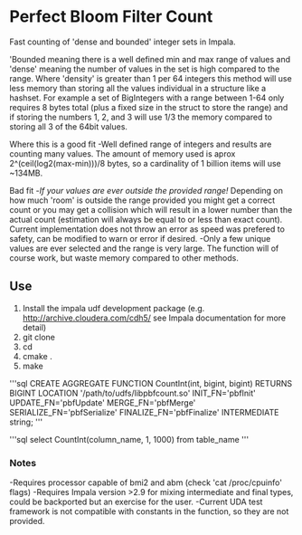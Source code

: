 # Perfect Bloom Filter Count
Fast counting of 'dense and bounded' integer sets in Impala. 

'Bounded meaning there is a well defined min and max range of values and 'dense' meaning the number of values in the set is high compared to the range.  Where 'density' is greater than 1 per 64 integers this method will use less memory than storing all the values individual in a structure like a hashset. For example a set of BigIntegers with a range between 1-64 only requires 8 bytes total (plus a fixed size in the struct to store the range) and if storing the numbers 1, 2, and 3 will use 1/3 the memory compared to storing all 3 of the 64bit values.

Where this is a good fit
-Well defined range of integers and results are counting many values.  The amount of memory used is aprox 2^(ceil(log2(max-min)))/8 bytes, so a cardinality of 1 billion items will use ~134MB.

Bad fit
-*If your values are ever outside the provided range!* Depending on how much 'room' is outside the range provided you might get a correct count or you may get a collision which will result in a lower number than the actual count (estimation will always be equal to or less than exact count).  Current implementation does not throw an error as speed was prefered to safety, can be modified to warn or error if desired.
-Only a few unique values are ever selected and the range is very large.  The function will of course work, but waste memory compared to other methods.

## Use

1. Install the impala udf development package (e.g. <http://archive.cloudera.com/cdh5/> see Impala documentation for more detail)
2. git clone <repo url here>
3. cd <repo dir here>
4. cmake .
5. make

'''sql
CREATE AGGREGATE FUNCTION CountInt(int, bigint, bigint) RETURNS BIGINT
LOCATION '/path/to/udfs/libpbfcount.so'
INIT_FN='pbfInit'
UPDATE_FN='pbfUpdate'
MERGE_FN='pbfMerge'
SERIALIZE_FN='pbfSerialize'
FINALIZE_FN='pbfFinalize'
INTERMEDIATE string;
'''

'''sql
select CountInt(column_name, 1, 1000) from table_name 
'''

### Notes
-Requires processor capable of bmi2 and abm (check 'cat /proc/cpuinfo' flags)
-Requires Impala version >2.9 for mixing intermediate and final types, could be backported but an exercise for the user.
-Current UDA test framework is not compatible with constants in the function, so they are not provided.